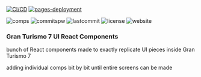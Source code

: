 [![CI/CD](https://github.com/cnopt/gt7-react-components/actions/workflows/node.js.yml/badge.svg?branch=main)](https://github.com/cnopt/gt7-react-components/actions/workflows/node.js.yml)
[![pages-deployment](https://github.com/cnopt/gt7-react-components/actions/workflows/pages/pages-build-deployment/badge.svg)](https://github.com/cnopt/gt7-react-components/actions/workflows/pages/pages-build-deployment)

![comps](https://img.shields.io/github/directory-file-count/cnopt/gt7-react-components/src/comps?color=fff&label=components)
![commitspw](https://img.shields.io/github/commit-activity/w/cnopt/gt7-react-components)
![lastcommit](https://img.shields.io/github/last-commit/cnopt/gt7-react-components)
![license](https://img.shields.io/github/license/cnopt/gt7-react-components?logo=github)
![website](https://img.shields.io/website?up_message=online&url=https%3A%2F%2Fcnopt.github.io%2Fgt7-react-components)

### Gran Turismo 7 UI React Components

bunch of React components made to exactly replicate UI pieces inside Gran Turismo 7

adding individual comps bit by bit until entire screens can be made